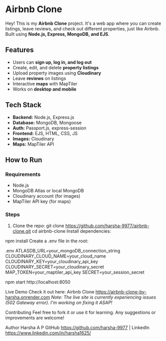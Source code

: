 # Airbnb Clone 

Hey! This is my **Airbnb Clone** project. It's a web app where you can create listings, leave reviews, and check out different properties, just like Airbnb. Built using **Node.js, Express, MongoDB, and EJS**.  

## Features 

- Users can **sign up, log in, and log out** 
- Create, edit, and delete **property listings** 
- Upload property images using **Cloudinary** 
- Leave **reviews** on listings 
- Interactive **maps** with MapTiler 
- Works on **desktop and mobile** 

## Tech Stack 

- **Backend:** Node.js, Express.js
- **Database:** MongoDB, Mongoose
- **Auth:** Passport.js, express-session
- **Frontend:** EJS, HTML, CSS, JS
- **Images:** Cloudinary
- **Maps:** MapTiler API

## How to Run 

### Requirements

- Node.js
- MongoDB Atlas or local MongoDB
- Cloudinary account (for images)
- MapTiler API key (for maps)

### Steps

1. Clone the repo:
git clone https://github.com/harsha-9977/airbnb-clone.git
cd airbnb-clone
Install dependencies:

npm install
Create a .env file in the root:

.env
ATLASDB_URL=your_mongoDB_connection_string
CLOUDINARY_CLOUD_NAME=your_cloud_name
CLOUDINARY_KEY=your_cloudinary_api_key
CLOUDINARY_SECRET=your_cloudinary_secret
MAP_TOKEN=your_maptiler_api_key
SECRET=your_session_secret

npm start
http://localhost:8050

Live Demo 
Check it out here: Airbnb Clone
https://airbnb-clone-by-harsha.onrender.com
*Note: The live site is currently experiencing issues (502 Gateway error). I'm working on fixing it ASAP!*

Contributing 
Feel free to fork it or use it for learning. Any suggestions or improvements are welcome!

Author 
Harsha A P
GitHub https://github.com/harsha-9977 | LinkedIn https://www.linkedin.com/in/harsha1625/


